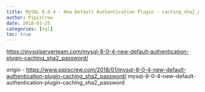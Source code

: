 ```yaml
---
title: MySQL 8.0.4 - New Default Authentication Plugin - caching_sha2_password
author: PipisCrew
date: 2018-01-25
categories: [sql]
toc: true
---
```


https://mysqlserverteam.com/mysql-8-0-4-new-default-authentication-plugin-caching_sha2_password/

origin - https://www.pipiscrew.com/2018/01/mysql-8-0-4-new-default-authentication-plugin-caching_sha2_password/ mysql-8-0-4-new-default-authentication-plugin-caching_sha2_password